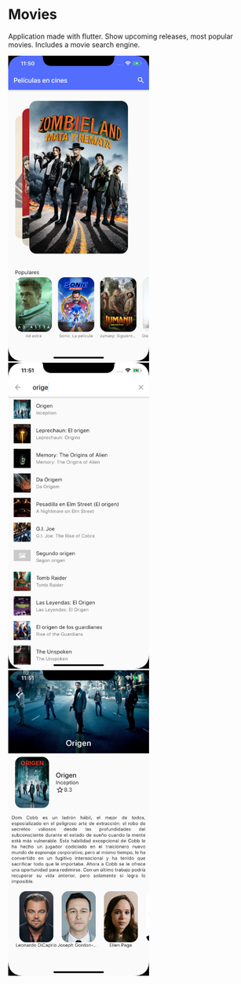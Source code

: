 # Movies

Application made with flutter. Show upcoming releases, most popular movies. Includes a movie search engine.

<div class="d-flex">
<img src="images/home.jpg" width="287">
<img src="images/search.jpg" width="287">
<img src="images/detail.jpg" width="287">
</div>
